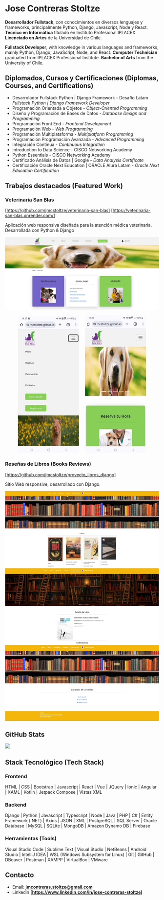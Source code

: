 # Jose Contreras Stoltze

**Desarrollador Fullstack**, con conocimientos en diversos lenguajes y frameworks, principalmente Python, Django, Javascript, Node y React.
**Técnico en Informática** titulado en Instituto Profesional IPLACEX.
**Licenciado en Artes** de la Universidad de Chile.

**Fullstack Developer**, with knowledge in various languages and frameworks, mainly Python, Django, JavaScript, Node, and React.
**Computer Technician** graduated from IPLACEX Professional Institute.
**Bachelor of Arts** from the University of Chile.

## Diplomados, Cursos y Certificaciones (Diplomas, Courses, and Certifications)

- Desarrolador Fullstack Python | Django Framework - Desafío Latam *Fullstack Python | Django Framework Developer*
- Programación Orientada a Objetos - *Object-Oriented Programming*
- Diseño y Programación de Bases de Datos - *Database Design and Programming*
- Programación Front End - *Frontend Development*
- Programación Web - *Web Programming*
- Programación Multiplataforma - *Multiplatform Programming*
- Programación Programación Avanzada - *Advanced Programming*
- Integración Continua - *Continuous Integration*
- Introduction to Data Science - CISCO Networking Academy
- Python Essentials - CISCO Networking Academy
- Certificado Análisis de Datos | Google - *Data Analysis Certificate*
- Certificación Oracle Next Education | ORACLE Alura Latam - *Oracle Next Education Certification*

## Trabajos destacados (Featured Work)

### Veterinaria San Blas

[https://github.com/jmcstoltze/veterinaria-san-blas]
[https://veterinaria-san-blas.onrender.com/]

Aplicación web responsiva diseñada para la atención médica veterinaria. Desarrollada con Python & Django

![Captura de pantalla 1](screenshots/captura_1.jpg)
<p align="center">
    <img src="screenshots/captura_3.jpg" alt="Captura de pantalla 3" width="200"/>
    <td>&nbsp;&nbsp;&nbsp;</td>
    <img src="screenshots/captura_4.jpg" alt="Captura de pantalla 4" width="200"/>
</p>

### Reseñas de Libros (Books Reviews)

[https://github.com/jmcstoltze/proyecto_libros_django]

Sitio Web responsive, desarrollado con Django.

![Captura de pantalla 2](screenshots/libros.jpg)
![Captura de pantalla 3](screenshots/detalle_libro.jpg)
![Captura de pantalla 4](screenshots/busqueda.jpg)

## GitHub Stats

![](https://github-readme-stats.vercel.app/api/top-langs/?username=jmcstoltze&theme=omni&hide_border=false&include_all_commits=false&count_private=false&layout=compact)

## Stack Tecnológico (Tech Stack)

### Frontend

HTML | CSS | Bootstrap | Javascript | React | Vue | JQuery | Ionic | Angular | XAML | Kotlin | Jetpack Compose | Vistas XML

### Backend

Django | Python | Javascript | Typescript | Node | Java | PHP | C# | Entity Framework (.NET) | Axios | JSON | XML | PostgreSQL | SQL Server | Oracle Database | MySQL | SQLite | MongoDB | Amazon Dynamo DB | Firebase

### Herramientas (Tools)

Visual Studio Code | Sublime Text | Visual Studio | NetBeans | Android Studio | IntelliJ IDEA | WSL (Windows Subsystem for Linux) | Git | GitHub | DBeaver | Postman | XAMPP | VirtualBox | VMware

## Contacto

- Email: **<jmcontreras.stoltze@gmail.com>**
- Linkedin **[https://www.linkedin.com/in/jose-contreras-stoltze]**
